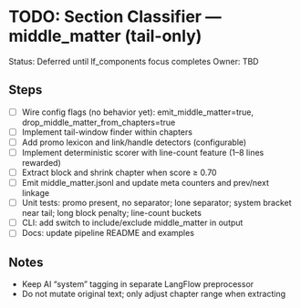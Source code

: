 # TODO: Section Classifier — middle_matter (tail-only)

Status: Deferred until lf_components focus completes Owner: TBD

## Steps

- [ ] Wire config flags (no behavior yet): emit_middle_matter=true, drop_middle_matter_from_chapters=true
- [ ] Implement tail-window finder within chapters
- [ ] Add promo lexicon and link/handle detectors (configurable)
- [ ] Implement deterministic scorer with line-count feature (1–8 lines rewarded)
- [ ] Extract block and shrink chapter when score ≥ 0.70
- [ ] Emit middle_matter.jsonl and update meta counters and prev/next linkage
- [ ] Unit tests: promo present, no separator; lone separator; system bracket near tail; long block penalty; line-count buckets
- [ ] CLI: add switch to include/exclude middle_matter in output
- [ ] Docs: update pipeline README and examples

## Notes

- Keep AI “system” tagging in separate LangFlow preprocessor
- Do not mutate original text; only adjust chapter range when extracting
